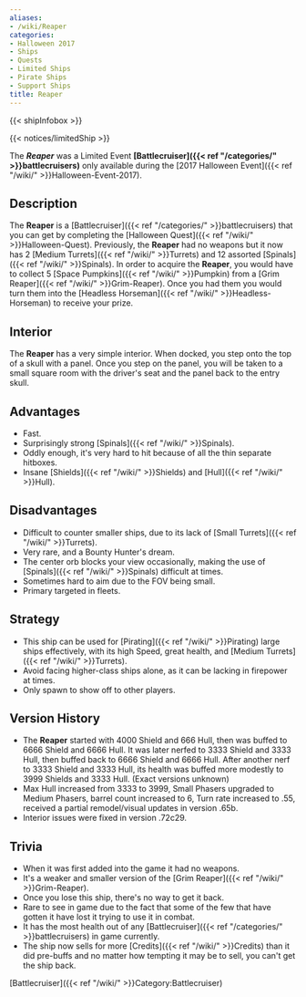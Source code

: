 ```yaml
---
aliases:
- /wiki/Reaper
categories:
- Halloween 2017
- Ships
- Quests
- Limited Ships
- Pirate Ships
- Support Ships
title: Reaper
---  
```


{{< shipInfobox >}}   

{{< notices/limitedShip >}} 

The **_Reaper_** was a Limited Event **[Battlecruiser]({{< ref "/categories/" >}}battlecruisers)** only available during the [2017 Halloween Event]({{< ref "/wiki/" >}}Halloween-Event-2017).

## Description

The **Reaper** is a [Battlecruiser]({{< ref "/categories/" >}}battlecruisers) that you can get by completing the [Halloween Quest]({{< ref "/wiki/" >}}Halloween-Quest). Previously, the **Reaper** had no weapons but it now has 2 [Medium Turrets]({{< ref "/wiki/" >}}Turrets) and 12 assorted [Spinals]({{< ref "/wiki/" >}}Spinals). In order to acquire the **Reaper**, you would have to collect 5 [Space Pumpkins]({{< ref "/wiki/" >}}Pumpkin) from a [Grim Reaper]({{< ref "/wiki/" >}}Grim-Reaper). Once you had them you would turn them into the [Headless Horseman]({{< ref "/wiki/" >}}Headless-Horseman) to receive your prize.

## Interior

The **Reaper** has a very simple interior. When docked, you step onto the top of a skull with a panel. Once you step on the panel, you will be taken to a small square room with the driver's seat and the panel back to the entry skull.

## Advantages

- Fast.
- Surprisingly strong [Spinals]({{< ref "/wiki/" >}}Spinals).
- Oddly enough, it's very hard to hit because of all the thin separate hitboxes.
- Insane [Shields]({{< ref "/wiki/" >}}Shields) and [Hull]({{< ref "/wiki/" >}}Hull).

## Disadvantages

- Difficult to counter smaller ships, due to its lack of [Small Turrets]({{< ref "/wiki/" >}}Turrets).
- Very rare, and a Bounty Hunter's dream.
- The center orb blocks your view occasionally, making the use of [Spinals]({{< ref "/wiki/" >}}Spinals) difficult at times.
- Sometimes hard to aim due to the FOV being small.
- Primary targeted in fleets.

## Strategy

- This ship can be used for [Pirating]({{< ref "/wiki/" >}}Pirating) large ships effectively, with its high Speed, great health, and [Medium Turrets]({{< ref "/wiki/" >}}Turrets).
- Avoid facing higher-class ships alone, as it can be lacking in firepower at times.
- Only spawn to show off to other players.

## Version History 

- The **Reaper** started with 4000 Shield and 666 Hull, then was buffed to 6666 Shield and 6666 Hull. It was later nerfed to 3333 Shield and 3333 Hull, then buffed back to 6666 Shield and 6666 Hull. After another nerf to 3333 Shield and 3333 Hull, its health was buffed more modestly to 3999 Shields and 3333 Hull. (Exact versions unknown)
- Max Hull increased from 3333 to 3999, Small Phasers upgraded to Medium Phasers, barrel count increased to 6, Turn rate increased to .55, received a partial remodel/visual updates in version .65b.
- Interior issues were fixed in version .72c29.

## Trivia

- When it was first added into the game it had no weapons.
- It's a weaker and smaller version of the [Grim Reaper]({{< ref "/wiki/" >}}Grim-Reaper).
- Once you lose this ship, there's no way to get it back.
- Rare to see in game due to the fact that some of the few that have gotten it have lost it trying to use it in combat.
- It has the most health out of any [Battlecruiser]({{< ref "/categories/" >}}battlecruisers) in game currently.
- The ship now sells for more [Credits]({{< ref "/wiki/" >}}Credits) than it did pre-buffs and no matter how tempting it may be to sell, you can't get the ship back.

[Battlecruiser]({{< ref "/wiki/" >}}Category:Battlecruiser)